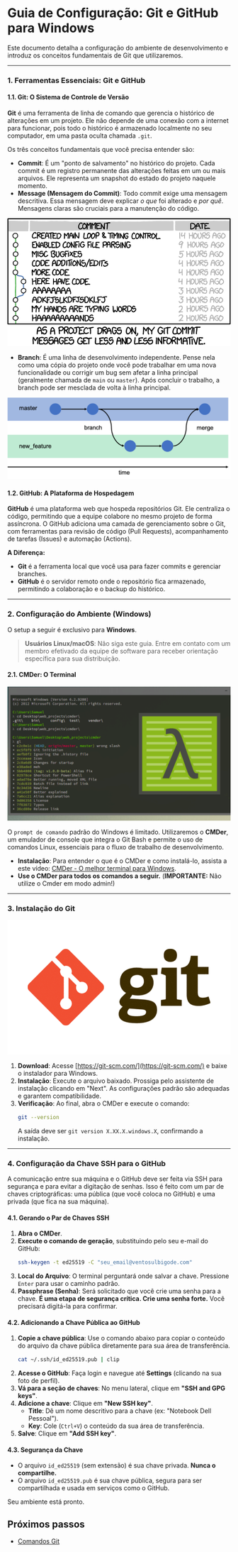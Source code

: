 # Guia de Configuração: Git e GitHub para Windows

Este documento detalha a configuração do ambiente de desenvolvimento e introduz os conceitos fundamentais de Git que utilizaremos.

---

### 1. Ferramentas Essenciais: Git e GitHub

#### 1.1. Git: O Sistema de Controle de Versão

**Git** é uma ferramenta de linha de comando que gerencia o histórico de alterações em um projeto. Ele não depende de uma conexão com a internet para funcionar, pois todo o histórico é armazenado localmente no seu computador, em uma pasta oculta chamada `.git`.

Os três conceitos fundamentais que você precisa entender são:

* **Commit**: É um "ponto de salvamento" no histórico do projeto. Cada commit é um registro permanente das alterações feitas em um ou mais arquivos. Ele representa um snapshot do estado do projeto naquele momento.
* **Message (Mensagem do Commit)**: Todo commit exige uma mensagem descritiva. Essa mensagem deve explicar *o que* foi alterado e *por quê*. Mensagens claras são cruciais para a manutenção do código.

![Exemplo de um histórico de commits (péssimo)](images/git_commit_2x.png)

* **Branch**: É uma linha de desenvolvimento independente. Pense nela como uma cópia do projeto onde você pode trabalhar em uma nova funcionalidade ou corrigir um bug sem afetar a linha principal (geralmente chamada de `main` ou `master`). Após concluir o trabalho, a branch pode ser mesclada de volta à linha principal.

![](images/git_branch_merge.png)

#### 1.2. GitHub: A Plataforma de Hospedagem

**GitHub** é uma plataforma web que hospeda repositórios Git. Ele centraliza o código, permitindo que a equipe colabore no mesmo projeto de forma assíncrona. O GitHub adiciona uma camada de gerenciamento sobre o Git, com ferramentas para revisão de código (Pull Requests), acompanhamento de tarefas (Issues) e automação (Actions).

**A Diferença:**
* **Git** é a ferramenta local que você usa para fazer commits e gerenciar branches.
* **GitHub** é o servidor remoto onde o repositório fica armazenado, permitindo a colaboração e o backup do histórico.

---

### 2. Configuração do Ambiente (Windows)

O setup a seguir é exclusivo para **Windows**.

> **Usuários Linux/macOS**: Não siga este guia. Entre em contato com um membro efetivado da equipe de software para receber orientação específica para sua distribuição.

#### 2.1. CMDer: O Terminal
![](images/Cmder-destaque.png)

O `prompt de comando` padrão do Windows é limitado. Utilizaremos o **CMDer**, um emulador de console que integra o Git Bash e permite o uso de comandos Linux, essenciais para o fluxo de trabalho de desenvolvimento.

* **Instalação**: Para entender o que é o CMDer e como instalá-lo, assista a este vídeo: [CMDer - O melhor terminal para Windows](https://www.youtube.com/watch?v=Ebs9Z61jWl0).
* **Use o CMDer para todos os comandos a seguir.** (**IMPORTANTE:** Não utilize o Cmder em modo admin!)

---

### 3. Instalação do Git
![](images/imagem-de-destaque-39.png)
1.  **Download**: Acesse [https://git-scm.com/](https://git-scm.com/) e baixe o instalador para Windows.
2.  **Instalação**: Execute o arquivo baixado. Prossiga pelo assistente de instalação clicando em "Next". As configurações padrão são adequadas e garantem compatibilidade.
3.  **Verificação**: Ao final, abra o CMDer e execute o comando:
    ```bash
    git --version
    ```
    A saída deve ser `git version X.XX.X.windows.X`, confirmando a instalação.

---

### 4. Configuração da Chave SSH para o GitHub

A comunicação entre sua máquina e o GitHub deve ser feita via SSH para segurança e para evitar a digitação de senhas. Isso é feito com um par de chaves criptográficas: uma pública (que você coloca no GitHub) e uma privada (que fica na sua máquina).

#### 4.1. Gerando o Par de Chaves SSH

1.  **Abra o CMDer**.
2.  **Execute o comando de geração**, substituindo pelo seu e-mail do GitHub:
    ```bash
    ssh-keygen -t ed25519 -C "seu_email@ventosulbigode.com"
    ```
3.  **Local do Arquivo**: O terminal perguntará onde salvar a chave. Pressione `Enter` para usar o caminho padrão.
4.  **Passphrase (Senha)**: Será solicitado que você crie uma senha para a chave. **É uma etapa de segurança crítica. Crie uma senha forte.** Você precisará digitá-la para confirmar.

#### 4.2. Adicionando a Chave Pública ao GitHub

1.  **Copie a chave pública**: Use o comando abaixo para copiar o conteúdo do arquivo da chave pública diretamente para sua área de transferência.
    ```bash
    cat ~/.ssh/id_ed25519.pub | clip
    ```
2.  **Acesse o GitHub**: Faça login e navegue até **Settings** (clicando na sua foto de perfil).
3.  **Vá para a seção de chaves**: No menu lateral, clique em **"SSH and GPG keys"**.
4.  **Adicione a chave**: Clique em **"New SSH key"**.
    * **Title**: Dê um nome descritivo para a chave (ex: "Notebook Dell Pessoal").
    * **Key**: Cole (`Ctrl+V`) o conteúdo da sua área de transferência.
5.  **Salve**: Clique em **"Add SSH key"**.

#### 4.3. Segurança da Chave

* O arquivo `id_ed25519` (sem extensão) é sua chave privada. **Nunca o compartilhe.**
* O arquivo `id_ed25519.pub` é sua chave pública, segura para ser compartilhada e usada em serviços como o GitHub.

Seu ambiente está pronto.

## Próximos passos
- [Comandos Git](../tutorials/COMMANDS.MD)
